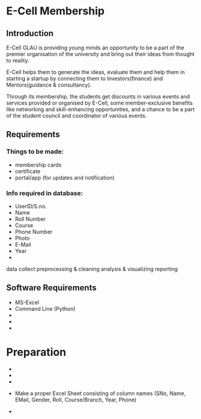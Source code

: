 # E-Cell Membership

## Introduction

E-Cell GLAU is providing young minds an opportunity to be a part of the premier organisation of the university and bring out their ideas from thought to reality.

E-Cell helps them to generate the ideas, evaluate them and help them in starting a startup by connecting them to Investors(finance) and Mentors(guidance & consultancy).

Through its membership, the students get discounts in various events and services provided or organised by E-Cell, some member-exclusive benefits like networking and skill-enhancing opportunities, and a chance to be a part of the student council and coordinator of various events.

## Requirements

### Things to be made:

* membership cards
* certificate
* portal/app (for updates and notification)

### Info required in database: 

* UserID/S.no.
* Name
* Roll Number
* Course
* Phone Number
* Photo
* E-Mail
* Year
* 

data collect
preprocessing & cleaning
analysis & visualizing
reporting

## Software Requirements

* MS-Excel
* Command Line (Python)
* 
* 
* 

# Preparation

*  
* 
* 


* Make a proper Excel Sheet consisting of column names (SNo, Name, EMail, Gender, Roll, Course/Branch, Year, Phone)
* 